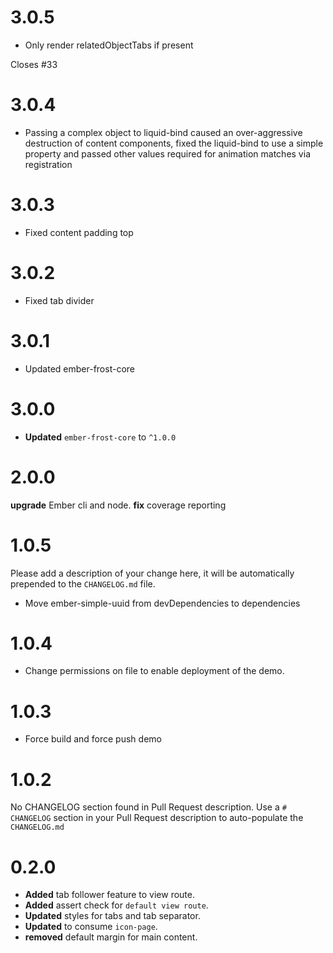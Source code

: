 # 3.0.5
- Only render relatedObjectTabs if present

Closes #33 

# 3.0.4
* Passing a complex object to liquid-bind caused an over-aggressive destruction of content components, fixed the liquid-bind to use a simple property and passed other values required for animation matches via registration


# 3.0.3
* Fixed content padding top

# 3.0.2
* Fixed tab divider


# 3.0.1
* Updated ember-frost-core


# 3.0.0
* **Updated** `ember-frost-core` to `^1.0.0`



# 2.0.0
**upgrade** Ember cli and node.
**fix** coverage reporting



# 1.0.5

Please add a description of your change here, it will be automatically prepended to the `CHANGELOG.md` file.
- Move ember-simple-uuid from devDependencies to dependencies


# 1.0.4
* Change permissions on file to enable deployment of the demo.


# 1.0.3
* Force build and force push demo



# 1.0.2
No CHANGELOG section found in Pull Request description.
Use a `# CHANGELOG` section in your Pull Request description to auto-populate the `CHANGELOG.md`

# 0.2.0

* **Added** tab follower feature to view route.
* **Added** assert check for `default view route`.
* **Updated** styles for tabs and tab separator.
* **Updated** to consume `icon-page`.
* **removed** default margin for main content.



